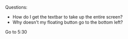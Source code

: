 Questions: 
* How do I get the textbar to take up the entire screen? 
* Why doesn't my floating button go to the bottom left? 


Go to 5:30 